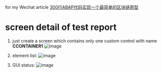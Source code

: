 for my Wechat article [300行ABAP代码实现一个最简单的区块链原型](https://mp.weixin.qq.com/s?__biz=MzI3MDE4MjM5Mg==&mid=2247484403&idx=1&sn=c2866d6f1701fefe09409ee12fc0a6e5&chksm=ead5b164dda23872d8095eca239a3fa37e83251eaec9a13d40e20755aa67dcc4a465e61b4250#rd)

# screen detail of test report

1. just create a screen which contains only one custom control with name **CCONTAINER1**
![image](https://user-images.githubusercontent.com/5669954/39633224-f8f74fec-4fe9-11e8-9218-f12e8043d719.png)

2. element list:
![image](https://user-images.githubusercontent.com/5669954/39633267-0cb2b9ea-4fea-11e8-904a-648ec7fe5613.png)

3. GUI status:
![image](https://user-images.githubusercontent.com/5669954/39633288-1d431fb6-4fea-11e8-9f7d-1fa3fef357a4.png)

